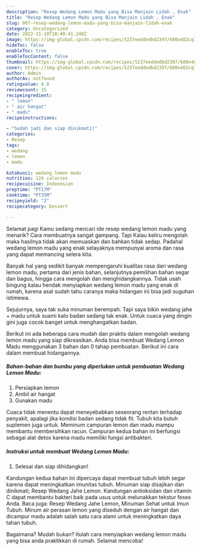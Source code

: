 ```yaml
---
description: "Resep Wedang Lemon Madu yang Bisa Manjain Lidah , Enak"
title: "Resep Wedang Lemon Madu yang Bisa Manjain Lidah , Enak"
slug: 967-resep-wedang-lemon-madu-yang-bisa-manjain-lidah-enak
category: Uncategorized
date: 2022-11-18T18:49:41.240Z
image: https://img-global.cpcdn.com/recipes/5237eeddedbd2397/680x482cq70/wedang-lemon-madu-foto-resep-utama.jpg
hideToc: false
enableToc: true
enableTocContent: false
thumbnail: https://img-global.cpcdn.com/recipes/5237eeddedbd2397/680x482cq70/wedang-lemon-madu-foto-resep-utama.jpg
cover: https://img-global.cpcdn.com/recipes/5237eeddedbd2397/680x482cq70/wedang-lemon-madu-foto-resep-utama.jpg
author: Admin
authorAv: notfound
ratingvalue: 4.8
reviewcount: 15
recipeingredient:
- " lemon"
- " air hangat"
- " madu"
recipeinstructions:

- "Sudah jadi dan siap dinikmati!"
categories:
- Resep
tags:
- wedang
- lemon
- madu

katakunci: wedang lemon madu 
nutrition: 124 calories
recipecuisine: Indonesian
preptime: "PT17M"
cooktime: "PT35M"
recipeyield: "2"
recipecategory: Dessert

---
```



Selamat pagi Kamu sedang mencari ide resep wedang lemon madu yang menarik? Cara membuatnya sangat gampang. Tapi Kalau keliru mengolah maka hasilnya tidak akan memuaskan dan bahkan tidak sedap. Padahal wedang lemon madu yang enak selayaknya mempunyai aroma dan rasa yang dapat memancing selera kita.


Banyak hal yang sedikit banyak mempengaruhi kualitas rasa dari wedang lemon madu, pertama dari jenis bahan, selanjutnya pemilihan bahan segar dan bagus, hingga cara mengolah dan menghidangkannya. Tidak usah bingung kalau hendak menyiapkan wedang lemon madu yang enak di rumah, karena asal sudah tahu caranya maka hidangan ini bisa jadi suguhan istimewa.

Sejujurnya, saya tak suka minuman berempah. Tapi saya bikin wedang jahe + madu untuk suami kalo badan sedang tak enak. Untuk cuaca yang dingin gini juga cocok banget untuk menghangatkan badan.


Berikut ini ada beberapa cara mudah dan praktis dalam mengolah wedang lemon madu yang siap dikreasikan. Anda bisa membuat Wedang Lemon Madu menggunakan 3 bahan dan 0 tahap pembuatan. Berikut ini cara dalam membuat hidangannya.

<!--inarticleads1-->

##### Bahan-bahan dan bumbu yang diperlukan untuk pembuatan Wedang Lemon Madu:

1. Persiapkan  lemon
1. Ambil  air hangat
1. Gunakan  madu


Cuaca tidak menentu dapat meneyebabkan seseorang rentan terhadap penyakit, apalagi jika kondisi badan sedang tidak fit. Tubuh kita butuh suplemen juga untuk. Meminum campuran lemon dan madu mampu membantu membersihkan racun. Campuran kedua bahan ini berfungsi sebagai alat detox karena madu memiliki fungsi antibakteri. 

<!--inarticleads2-->

##### Instruksi untuk membuat Wedang Lemon Madu:


1. Selesai dan siap dihidangkan!

Kandungan kedua bahan ini dipercaya dapat membuat tubuh lebih segar karena dapat meningkatkan imunitas tubuh. Minuman siap disajikan dan dinikmati; Resep Wedang Jahe Lemon. Kandungan antioksidan dan vitamin C dapat membantu bakteri baik pada usus untuk melunakkan tekstur feses Anda. Baca juga: Resep Wedang Jahe Lemon, Minuman Sehat untuk Imun Tubuh. Minum air perasan lemon yang diseduh dengan air hangat dan dicampur madu adalah salah satu cara alami untuk meningkatkan daya tahan tubuh. 

Bagaimana? Mudah bukan? Itulah cara menyiapkan wedang lemon madu yang bisa anda praktikkan di rumah. Selamat mencoba!
